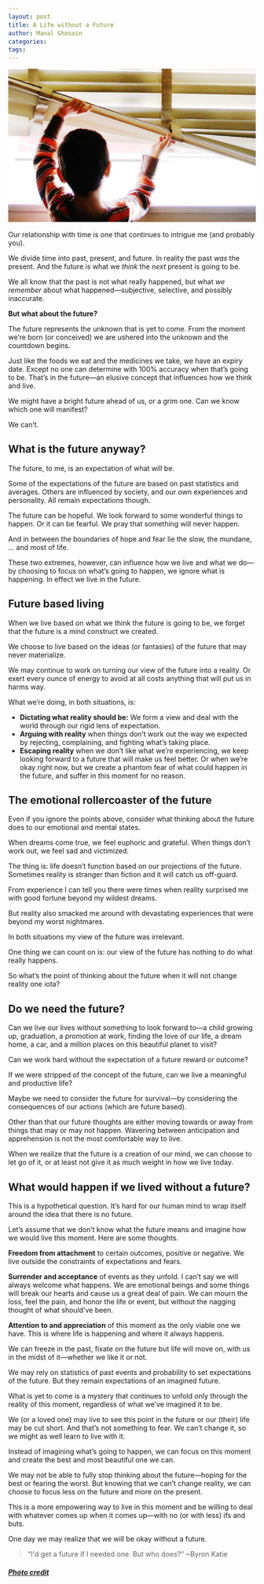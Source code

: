 ```yaml
---
layout: post
title: A Life without a Future
author: Manal Ghosain
categories:
tags:
---
```


![Looking out the window](/images/window.jpg)

Our relationship with time is one that continues to intrigue me (and probably you). 

We divide time into past, present, and future. In reality the past _was_ the present. And the future is what we _think_ the _next_ present is going to be. 

We all know that the past is not what really happened, but what _we remember_ about what happened—subjective, selective, and possibly inaccurate. 

**But what about the future?** 

The future represents the unknown that is yet to come. From the moment we’re born (or conceived) we are ushered into the unknown and the countdown begins. 

Just like the foods we eat and the medicines we take, we have an expiry date. Except no one can determine with 100% accuracy when that’s going to be. That’s in the future—an elusive concept that influences how we think and live. 

We might have a bright future ahead of us, or a grim one. Can we know which one will manifest? 

We can’t. 

## What is the future anyway?

The future, to me, is an expectation of what will be.

Some of the expectations of the future are based on past statistics and averages. Others are influenced by society, and our own experiences and personality. All remain expectations though.

The future can be hopeful. We look forward to some wonderful things to happen. Or it can be fearful. We pray that something will never happen.

And in between the boundaries of hope and fear lie the slow, the mundane, … and most of life.

These two extremes, however, can influence how we live and what we do—by choosing to focus on what’s going to happen, we ignore what is happening. In effect we live in the future.

## Future based living

When we live based on what we think the future is going to be, we forget that the future is a mind construct we created. 

We choose to live based on the ideas (or fantasies) of the future that may never materialize. 

We may continue to work on turning our view of the future into a reality. Or exert every ounce of energy to avoid at all costs anything that will put us in harms way. 

What we’re doing, in both situations, is: 

  * **Dictating what reality should be:** We form a view and deal with the world through our rigid lens of expectation.
  * **Arguing with reality** when things don’t work out the way we expected by rejecting, complaining, and fighting what’s taking place.
  * **Escaping reality** when we don’t like what we’re experiencing, we keep looking forward to a future that will make us feel better. Or when we’re okay right now, but we create a phantom fear of what could happen in the future, and suffer in this moment for no reason.

## The emotional rollercoaster of the future

Even if you ignore the points above, consider what thinking about the future does to our emotional and mental states.

When dreams come true, we feel euphoric and grateful. When things don’t work out, we feel sad and victimized.

The thing is: life doesn’t function based on our projections of the future. Sometimes reality is stranger than fiction and it will catch us off-guard.

From experience I can tell you there were times when reality surprised me with good fortune beyond my wildest dreams.

But reality also smacked me around with devastating experiences that were beyond my worst nightmares.

In both situations my view of the future was irrelevant.

One thing we can count on is: our view of the future has nothing to do what really happens.

So what’s the point of thinking about the future when it will not change reality one iota?

## Do we need the future?

Can we live our lives without something to look forward to—a child growing up, graduation, a promotion at work, finding the love of our life, a dream home, a car, and a million places on this beautiful planet to visit?

Can we work hard without the expectation of a future reward or outcome?

If we were stripped of the concept of the future, can we live a meaningful and productive life?

Maybe we need to consider the future for survival—by considering the consequences of our actions (which are future based).

Other than that our future thoughts are either moving towards or away from things that may or may not happen. Wavering between anticipation and apprehension is not the most comfortable way to live.

When we realize that the future is a creation of our mind, we can choose to let go of it, or at least not give it as much weight in how we live today.

## What would happen if we lived without a future?

This is a hypothetical question. It’s hard for our human mind to wrap itself around the idea that there is no future. 

Let’s assume that we don’t know what the future means and imagine how we would live this moment. Here are some thoughts. 

**Freedom from attachment** to certain outcomes, positive or negative. We live outside the constraints of expectations and fears. 

**Surrender and acceptance** of events as they unfold. I can’t say we will always welcome what happens. We are emotional beings and some things will break our hearts and cause us a great deal of pain. We can mourn the loss, feel the pain, and honor the life or event, but without the nagging thought of what should’ve been. 

**Attention to and appreciation** of this moment as the only viable one we have. This is where life is happening and where it always happens. 

We can freeze in the past, fixate on the future but life will move on, with us in the midst of it—whether we like it or not.

We may rely on statistics of past events and probability to set expectations of the future. But they remain expectations of an imagined future.

What is yet to come is a mystery that continues to unfold only through the reality of this moment, regardless of what we’ve imagined it to be.

We (or a loved one) may live to see this point in the future or our (their) life may be cut short. And that’s not something to fear. We can’t change it, so we might as well learn to live with it.

Instead of imagining what’s going to happen, we can focus on this moment and create the best and most beautiful one we can.

We may not be able to fully stop thinking about the future—hoping for the best or fearing the worst. But knowing that we can’t change reality, we can choose to focus less on the future and more on the present.

This is a more empowering way to live in this moment and be willing to deal with whatever comes up when it comes up—with no (or with less) ifs and buts.

One day we may realize that we will be okay without a future.

> “I'd get a future if I needed one. But who does?” ~Byron Katie

##### [Photo credit](http://www.flickr.com/photos/wwworks/3057345015/)